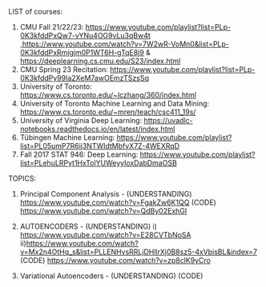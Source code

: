 LIST of courses: 

 1) CMU Fall 21/22/23: https://www.youtube.com/playlist?list=PLp-0K3kfddPxQw7-vYNu4OG9vLu3qBw4t ,https://www.youtube.com/watch?v=7W2wR-VoMn0&list=PLp-0K3kfddPxRmjgjm0P1WT6H-gTqE8j9 & https://deeplearning.cs.cmu.edu/S23/index.html
 2) CMU Spring 23 Recitation: https://www.youtube.com/playlist?list=PLp-0K3kfddPy99Ia2XeM7awOEmzTSzsSq
 3) University of Toronto: https://www.cs.toronto.edu/~lczhang/360/index.html
 4) University of Toronto Machine Learning and Data Mining: https://www.cs.toronto.edu/~mren/teach/csc411_19s/
 5) University of Virginia Deep Learning: https://uvadlc-notebooks.readthedocs.io/en/latest/index.html
 6) Tübingen Machine Learning: https://www.youtube.com/playlist?list=PL05umP7R6ij3NTWIdtMbfvX7Z-4WEXRqD
 7) Fall 2017 STAT 946: Deep Learning: https://www.youtube.com/playlist?list=PLehuLRPyt1HxTolYUWeyyIoxDabDmaOSB




TOPICS:

1) Principal Component Analysis - (UNDERSTANDING) https://www.youtube.com/watch?v=FgakZw6K1QQ
                               (CODE) https://www.youtube.com/watch?v=QdBy02ExhGI
                               
2) AUTOENCODERS - (UNDERSTANDING) i) https://www.youtube.com/watch?v=E28CVTbNoSA ii)https://www.youtube.com/watch?v=Mx2n4OtHq_s&list=PLLENHvsRRLjDHllrXj0B8sz5-4xVbisBL&index=7
               (CODE) https://www.youtube.com/watch?v=zp8clK9yCro
               
3) Variational Autoencoders - (UNDERSTANDING) 
                              (CODE)


